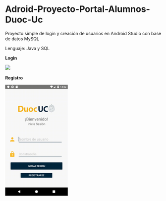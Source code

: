 # Adroid-Proyecto-Portal-Alumnos-Duoc-Uc

Proyecto simple de login y creación de usuarios en Android Studio con base de datos MySQL

Lenguaje: Java y SQL

<b> Login
  
<img src="Demo-gif/1.gif" width="40%" />


<b> Registro
  
<img src="Demo-gif/2.gif" width="40%" />
